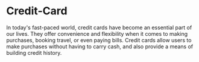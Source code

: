 # Credit-Card
In today's fast-paced world, credit cards have become an essential part of our lives. They offer convenience and flexibility when it comes to making purchases, booking travel, or even paying bills. Credit cards allow users to make purchases without having to carry cash, and also provide a means of building credit history.
